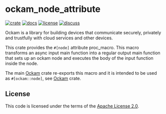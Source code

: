 # ockam_node_attribute

[![crate][crate-image]][crate-link]
[![docs][docs-image]][docs-link]
[![license][license-image]][license-link]
[![discuss][discuss-image]][discuss-link]

Ockam is a library for building devices that communicate securely, privately
and trustfully with cloud services and other devices.

This crate provides the `#[node]` attribute proc_macro. This macro transforms
an async input main function into a regular output main function that sets up
an ockam node and executes the body of the input function inside the node.

The main [Ockam][main-ockam-crate-link] crate re-exports this macro and it is
intended to be used as `#[ockam::node]`, see [Ockam][main-ockam-crate-link]
crate.

## License

This code is licensed under the terms of the [Apache License 2.0][license-link].

[main-ockam-crate-link]: https://crates.io/crates/ockam

[crate-image]: https://img.shields.io/crates/v/ockam_node_attribute.svg
[crate-link]: https://crates.io/crates/ockam_node_attribute

[docs-image]: https://docs.rs/ockam_node_attribute/badge.svg
[docs-link]: https://docs.rs/ockam_node_attribute

[license-image]: https://img.shields.io/badge/License-Apache%202.0-green.svg
[license-link]: https://github.com/ockam-network/ockam/blob/HEAD/LICENSE

[discuss-image]: https://img.shields.io/badge/Discuss-Github%20Discussions-ff70b4.svg
[discuss-link]: https://github.com/ockam-network/ockam/discussions
